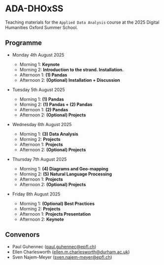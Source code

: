 # ADA-DHOxSS
Teaching materials for the `Applied Data Analysis` course at the 2025 Digital Humanities Oxford Summer School.

## Programme
- Monday 4th August 2025
  - Morning 1: **Keynote**
  -	Morning 2: **Introduction to the strand. Installation.**
  -	Afternoon 1: **(1) Pandas**
  -	Afternoon 2: **(Optional) Installation + Discussion**
  
- Tuesday 5th August 2025
  -	Morning 1: **(1) Pandas**
  -	Morning 2: **(1) Pandas + (2) Pandas**
  -	Afternoon 1: **(2) Pandas**
  -	Afternoon 2: **(Optional) Projects**

- Wednesday 6th August 2025
  -	Morning 1: **(3) Data Analysis**
  -	Morning 2: **Projects**
  -	Afternoon 1: **Projects**
  -	Afternoon 2: **(Optional) Projects**
  
- Thursday 7th August 2025
  -	Morning 1: **(4) Diagrams and Geo-mapping**
  -	Morning 2: **(5) Natural Language Processing**
  -	Afternoon 1: **Projects**
  -	Afternoon 2: **(Optional) Projects**
  
- Friday 8th August 2025
  -	Morning 1: **(Optional) Best Practices**
  -	Morning 2: **Projects**
  -	Afternoon 1: **Projects Presentation**
  -	Afternoon 2: **Keynote**
   
## Convenors
  - Paul Guhennec (paul.guhennec@epfl.ch)
  - Ellen Charlesworth (ellen.m.charlesworth@durham.ac.uk)
  - Sven Najem-Meyer (sven.najem-meyer@epfl.ch)
